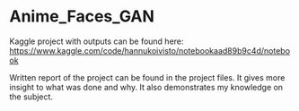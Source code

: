 # Anime_Faces_GAN

Kaggle project with outputs can be found here: https://www.kaggle.com/code/hannukoivisto/notebookaad89b9c4d/notebook

Written report of the project can be found in the project files. It gives more insight to what was done and why. It also demonstrates my knowledge on the subject.
